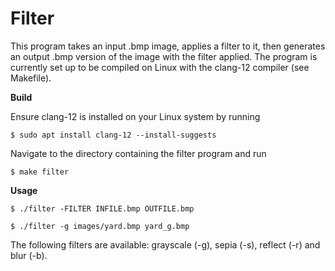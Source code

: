 # Filter
This program takes an input .bmp image, applies a filter to it, then generates an output .bmp version of the image with the filter applied. The program is currently set up to be compiled on Linux with the clang-12 compiler (see Makefile).

**Build**

Ensure clang-12 is installed on your Linux system by running
```shell
$ sudo apt install clang-12 --install-suggests
```
Navigate to the directory containing the filter program and run
```shell
$ make filter
```
**Usage**
```shell
$ ./filter -FILTER INFILE.bmp OUTFILE.bmp
```
```shell
$ ./filter -g images/yard.bmp yard_g.bmp
```
The following filters are available: grayscale (-g), sepia (-s), reflect (-r) and blur (-b).
